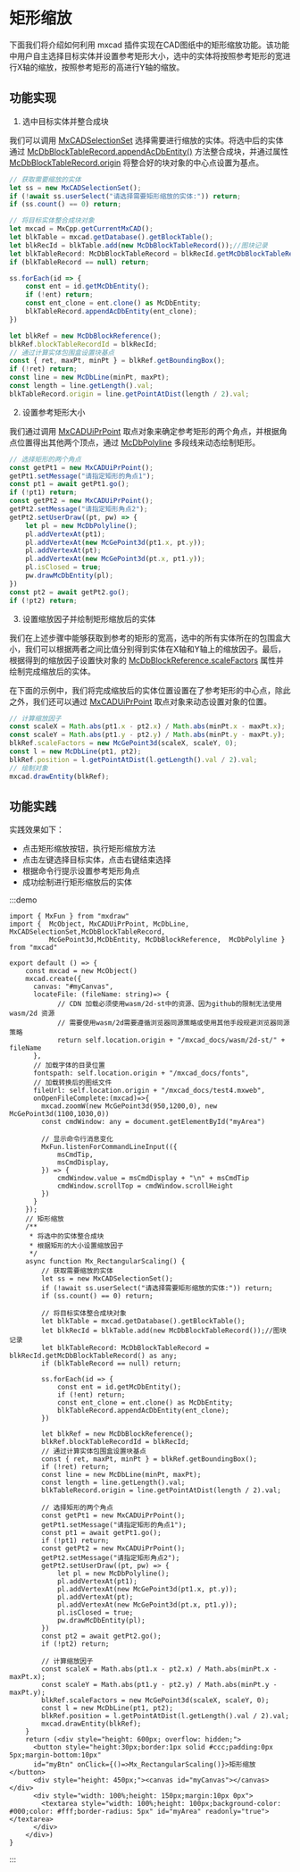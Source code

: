 # 矩形缩放

下面我们将介绍如何利用 mxcad 插件实现在CAD图纸中的矩形缩放功能。该功能中用户自主选择目标实体并设置参考矩形大小，选中的实体将按照参考矩形的宽进行X轴的缩放，按照参考矩形的高进行Y轴的缩放。

## 功能实现

1. 选中目标实体并整合成块

我们可以调用 [MxCADSelectionSet](../../../../api/classes/2d.MxCADSelectionSet.md#class-mxcadselectionset) 选择需要进行缩放的实体。将选中后的实体通过 [McDbBlockTableRecord.appendAcDbEntity()](../../../../api/classes/2d.McDbBlockTableRecord.md#appendacdbentity) 方法整合成块，并通过属性[McDbBlockTableRecord.origin](../../../../api/classes/2d.McDbBlockTableRecord.md#origin) 将整合好的块对象的中心点设置为基点。

```ts
// 获取需要缩放的实体
let ss = new MxCADSelectionSet();
if (!await ss.userSelect("请选择需要矩形缩放的实体:")) return;
if (ss.count() == 0) return;

// 将目标实体整合成块对象
let mxcad = MxCpp.getCurrentMxCAD();
let blkTable = mxcad.getDatabase().getBlockTable();
let blkRecId = blkTable.add(new McDbBlockTableRecord());//图块记录
let blkTableRecord: McDbBlockTableRecord = blkRecId.getMcDbBlockTableRecord() as any;
if (blkTableRecord == null) return;

ss.forEach(id => {
    const ent = id.getMcDbEntity();
    if (!ent) return;
    const ent_clone = ent.clone() as McDbEntity;
    blkTableRecord.appendAcDbEntity(ent_clone);
})

let blkRef = new McDbBlockReference();
blkRef.blockTableRecordId = blkRecId;
// 通过计算实体包围盒设置块基点
const { ret, maxPt, minPt } = blkRef.getBoundingBox();
if (!ret) return;
const line = new McDbLine(minPt, maxPt);
const length = line.getLength().val;
blkTableRecord.origin = line.getPointAtDist(length / 2).val;
```

2. 设置参考矩形大小

我们通过调用 [MxCADUiPrPoint](../../../../api/classes/2d.MxCADUiPrPoint.md) 取点对象来确定参考矩形的两个角点，并根据角点位置得出其他两个顶点，通过 [McDbPolyline](../../../../api/classes/2d.McDbPolyline.md) 多段线来动态绘制矩形。

```ts
// 选择矩形的两个角点
const getPt1 = new MxCADUiPrPoint();
getPt1.setMessage("请指定矩形的角点1");
const pt1 = await getPt1.go();
if (!pt1) return;
const getPt2 = new MxCADUiPrPoint();
getPt2.setMessage("请指定矩形角点2");
getPt2.setUserDraw((pt, pw) => {
    let pl = new McDbPolyline();
    pl.addVertexAt(pt1);
    pl.addVertexAt(new McGePoint3d(pt1.x, pt.y));
    pl.addVertexAt(pt);
    pl.addVertexAt(new McGePoint3d(pt.x, pt1.y));
    pl.isClosed = true;
    pw.drawMcDbEntity(pl);
})
const pt2 = await getPt2.go();
if (!pt2) return;
```

3. 设置缩放因子并绘制矩形缩放后的实体

我们在上述步骤中能够获取到参考的矩形的宽高，选中的所有实体所在的包围盒大小，我们可以根据两者之间比值分别得到实体在X轴和Y轴上的缩放因子。最后，根据得到的缩放因子设置快对象的 [McDbBlockReference.scaleFactors](../../../../api/classes/2d.McDbBlockReference.md#scalefactors) 属性并绘制完成缩放后的实体。

在下面的示例中，我们将完成缩放后的实体位置设置在了参考矩形的中心点，除此之外，我们还可以通过 [MxCADUiPrPoint](../../../../api/classes/2d.MxCADUiPrPoint.md) 取点对象来动态设置对象的位置。

```ts
// 计算缩放因子
const scaleX = Math.abs(pt1.x - pt2.x) / Math.abs(minPt.x - maxPt.x);
const scaleY = Math.abs(pt1.y - pt2.y) / Math.abs(minPt.y - maxPt.y);
blkRef.scaleFactors = new McGePoint3d(scaleX, scaleY, 0);
const l = new McDbLine(pt1, pt2);
blkRef.position = l.getPointAtDist(l.getLength().val / 2).val;
// 绘制对象
mxcad.drawEntity(blkRef);
```

## 功能实践

实践效果如下：
* 点击矩形缩放按钮，执行矩形缩放方法
* 点击左键选择目标实体，点击右键结束选择
* 根据命令行提示设置参考矩形角点
* 成功绘制进行矩形缩放后的实体

:::demo
```tsx
import { MxFun } from "mxdraw"
import {  McObject, MxCADUiPrPoint, McDbLine, MxCADSelectionSet,McDbBlockTableRecord,
          McGePoint3d,McDbEntity, McDbBlockReference,  McDbPolyline } from "mxcad"

export default () => {
    const mxcad = new McObject()
    mxcad.create({
      canvas: "#myCanvas",
      locateFile: (fileName: string)=> {
            // CDN 加载必须使用wasm/2d-st中的资源、因为github的限制无法使用wasm/2d 资源
            // 需要使用wasm/2d需要遵循浏览器同源策略或使用其他手段规避浏览器同源策略
            return self.location.origin + "/mxcad_docs/wasm/2d-st/" + fileName
      },
      // 加载字体的目录位置
      fontspath: self.location.origin + "/mxcad_docs/fonts",
      // 加载转换后的图纸文件
      fileUrl: self.location.origin + "/mxcad_docs/test4.mxweb",
      onOpenFileComplete:(mxcad)=>{
        mxcad.zoomW(new McGePoint3d(950,1200,0), new McGePoint3d(1100,1030,0))
        const cmdWindow: any = document.getElementById("myArea")

        // 显示命令行消息变化
        MxFun.listenForCommandLineInput(({
            msCmdTip,
            msCmdDisplay,
        }) => {
            cmdWindow.value = msCmdDisplay + "\n" + msCmdTip
            cmdWindow.scrollTop = cmdWindow.scrollHeight
        })
      }
    });
    // 矩形缩放
    /**
     * 将选中的实体整合成块
     * 根据矩形的大小设置缩放因子
     */
    async function Mx_RectangularScaling() {
        // 获取需要缩放的实体
        let ss = new MxCADSelectionSet();
        if (!await ss.userSelect("请选择需要矩形缩放的实体:")) return;
        if (ss.count() == 0) return;

        // 将目标实体整合成块对象
        let blkTable = mxcad.getDatabase().getBlockTable();
        let blkRecId = blkTable.add(new McDbBlockTableRecord());//图块记录
        let blkTableRecord: McDbBlockTableRecord = blkRecId.getMcDbBlockTableRecord() as any;
        if (blkTableRecord == null) return;

        ss.forEach(id => {
            const ent = id.getMcDbEntity();
            if (!ent) return;
            const ent_clone = ent.clone() as McDbEntity;
            blkTableRecord.appendAcDbEntity(ent_clone);
        })

        let blkRef = new McDbBlockReference();
        blkRef.blockTableRecordId = blkRecId;
        // 通过计算实体包围盒设置块基点
        const { ret, maxPt, minPt } = blkRef.getBoundingBox();
        if (!ret) return;
        const line = new McDbLine(minPt, maxPt);
        const length = line.getLength().val;
        blkTableRecord.origin = line.getPointAtDist(length / 2).val;

        // 选择矩形的两个角点
        const getPt1 = new MxCADUiPrPoint();
        getPt1.setMessage("请指定矩形的角点1");
        const pt1 = await getPt1.go();
        if (!pt1) return;
        const getPt2 = new MxCADUiPrPoint();
        getPt2.setMessage("请指定矩形角点2");
        getPt2.setUserDraw((pt, pw) => {
            let pl = new McDbPolyline();
            pl.addVertexAt(pt1);
            pl.addVertexAt(new McGePoint3d(pt1.x, pt.y));
            pl.addVertexAt(pt);
            pl.addVertexAt(new McGePoint3d(pt.x, pt1.y));
            pl.isClosed = true;
            pw.drawMcDbEntity(pl);
        })
        const pt2 = await getPt2.go();
        if (!pt2) return;

        // 计算缩放因子
        const scaleX = Math.abs(pt1.x - pt2.x) / Math.abs(minPt.x - maxPt.x);
        const scaleY = Math.abs(pt1.y - pt2.y) / Math.abs(minPt.y - maxPt.y);
        blkRef.scaleFactors = new McGePoint3d(scaleX, scaleY, 0);
        const l = new McDbLine(pt1, pt2);
        blkRef.position = l.getPointAtDist(l.getLength().val / 2).val;
        mxcad.drawEntity(blkRef);
    }
    return (<div style="height: 600px; overflow: hidden;">
      <button style="height:30px;border:1px solid #ccc;padding:0px 5px;margin-bottom:10px"
      id="myBtn" onClick={()=>Mx_RectangularScaling()}>矩形缩放</button>
      <div style="height: 450px;"><canvas id="myCanvas"></canvas></div>
      <div style="width: 100%;height: 150px;margin:10px 0px">
        <textarea style="width: 100%;height: 100px;background-color: #000;color: #fff;border-radius: 5px" id="myArea" readonly="true"></textarea>
      </div>
    </div>)
}
```
:::



